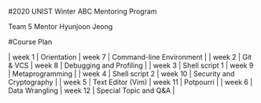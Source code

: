 #2020 UNIST Winter ABC Mentoring Program

Team 5 Mentor Hyunjoon Jeong

#Course Plan  

| week 1 | Orientation       | week 7  | Command-line Environment  |
| week 2 | Git & VCS         | week 8  | Debugging and Profiling   |
| week 3 | Shell script 1    | week 9  | Metaprogramming           |
| week 4 | Shell script 2    | week 10 | Security and Cryptography |
| week 5 | Text Editor (Vim) | week 11 | Potpourri                 |
| week 6 | Data Wrangling    | week 12 | Special Topic and Q&A     |
